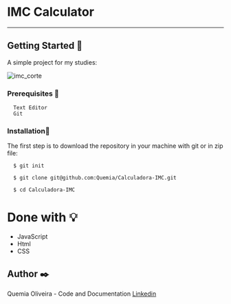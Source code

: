 # IMC Calculator

--------------------------


## Getting Started :rocket:

A simple project for my studies: 


![imc_corte](https://user-images.githubusercontent.com/55935949/211178990-bfca038f-9b16-4fd2-a751-a66c19abf066.gif)


### Prerequisites :page_with_curl:

  ```
    Text Editor
    Git
  ```

### Installation:wrench:

The first step is to download the repository in your machine with git or in zip file:

  ```shell
    $ git init

    $ git clone git@github.com:Quemia/Calculadora-IMC.git

    $ cd Calculadora-IMC
```


# Done with :bulb:

  + JavaScript
  + Html 
  + CSS
      
  

## Author :black_nib:

Quemia Oliveira - Code and Documentation [Linkedin](https://www.linkedin.com/in/quemia-caroline-alves-de-oliveira-635042209/)

  
  
